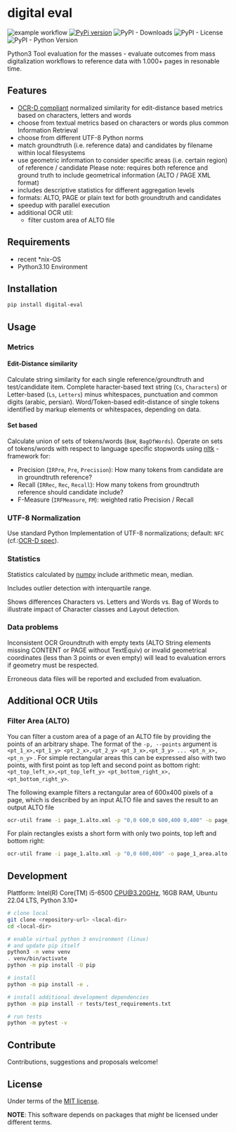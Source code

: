 # digital eval

![example workflow](https://github.com/ulb-sachsen-anhalt/digital-eval/actions/workflows/python-app.yml/badge.svg)
[![PyPi version](https://badgen.net/pypi/v/digital-eval/)](https://pypi.org/project/digital-eval) ![PyPI - Downloads](https://img.shields.io/pypi/dm/digital-eval) ![PyPI - License](https://img.shields.io/pypi/l/digital-eval) ![PyPI - Python Version](https://img.shields.io/pypi/pyversions/digital-eval)

Python3 Tool evaluation for the masses - evaluate outcomes from mass digitalization workflows to reference data with 1.000+ pages in resonable time.

## Features

* [OCR-D compliant](https://ocr-d.de/en/spec/ocrd_eval#character-error-rate-cer) normalized similarity for edit-distance based metrics based on characters, letters and words
* choose from textual metrics based on characters or words plus common Information Retrieval
* choose from different UTF-8 Python norms
* match groundtruth (i.e. reference data) and candidates by filename within local filesystems
* use geometric information to consider specific areas (i.e. certain region) of reference / candidate
  Please note: requires both reference and ground truth to include geometrical information (ALTO / PAGE XML format)
* includes descriptive statistics for different aggregation levels
* formats: ALTO, PAGE or plain text for both groundtruth and candidates
* speedup with parallel execution
* additional OCR util:
  * filter custom area of ALTO file

## Requirements

* recent *nix-OS
* Python3.10 Environment

## Installation

```bash
pip install digital-eval
```

## Usage

### Metrics

#### Edit-Distance similarity

Calculate string similarity for each single reference/groundtruth and test/candidate item.
Complete haracter-based text string (`Cs`, `Characters`) or Letter-based (`Ls`, `Letters`) minus whitespaces,
punctuation and common digits (arabic, persian). 
Word/Token-based edit-distance of single tokens identified by markup elements or whitespaces, depending on data.

#### Set based

Calculate union of sets of tokens/words (`BoW`, `BagOfWords`).
Operate on sets of tokens/words with respect to language specific stopwords using [nltk](https://www.nltk.org/)
-framework for:

* Precision (`IRPre`, `Pre`, `Precision`): How many tokens from candidate are in groundtruth reference?
* Recall (`IRRec`, `Rec`, `Recall`): How many tokens from groundtruth reference should candidate include?
* F-Measure (`IRFMeasure`, `FM`): weighted ratio Precision / Recall

### UTF-8 Normalization

Use standard Python Implementation of UTF-8 normalizations; default: `NFC` (cf.:[OCR-D spec](https://ocr-d.de/en/spec/ocrd_eval#unicode-normalization)).

### Statistics

Statistics calculated by [numpy](https://numpy.org/) include arithmetic mean, median.

Includes outlier detection with interquartile range.

Shows differences Characters vs. Letters and Words vs. Bag of Words to illustrate impact of Character classes and Layout detection.

### Data problems

Inconsistent OCR Groundtruth with empty texts (ALTO String elements missing CONTENT or PAGE without TextEquiv) or invalid geometrical coordinates (less than 3 points or even empty) will lead to evaluation errors if geometry must be respected.

Erroneous data files will be reported and excluded from evaluation.

## Additional OCR Utils

### Filter Area (ALTO)

You can filter a custom area of a page of an ALTO file by providing the points of an arbitrary shape.
The format of the `-p, --points` argument is `<pt_1_x>,<pt_1_y> <pt_2_x>,<pt_2_y> <pt_3_x>,<pt_3_y> ... <pt_n_x>,<pt_n_y>` . For simple rectangular areas this can be expressed also with two points, with first point as top left and second point as bottom right: `<pt_top_left_x>,<pt_top_left_y> <pt_bottom_right_x>,<pt_bottom_right_y>`.

The following example filters a rectangular area of 600x400 pixels of a page, which is described by an input ALTO file and saves the result to an output ALTO file

```bash
ocr-util frame -i page_1.alto.xml -p "0,0 600,0 600,400 0,400" -o page_1_area.alto.xml
```

For plain rectangles exists a short form with only two points, top left and bottom right:

```bash
ocr-util frame -i page_1.alto.xml -p "0,0 600,400" -o page_1_area.alto.xml
```

## Development

Plattform: Intel(R) Core(TM) i5-6500 CPU@3.20GHz, 16GB RAM, Ubuntu 22.04 LTS, Python 3.10+

```bash
# clone local
git clone <repository-url> <local-dir>
cd <local-dir>

# enable virtual python 3 environment (linux)
# and update pip itself
python3 -m venv venv
. venv/bin/activate
python -m pip install -U pip

# install
python -m pip install -e .

# install additional development dependencies
python -m pip install -r tests/test_requirements.txt

# run tests
python -m pytest -v
```

## Contribute

Contributions, suggestions and proposals welcome!

## License

Under terms of the [MIT license](https://opensource.org/licenses/MIT).

**NOTE**: This software depends on packages that _might_ be licensed under different terms.

